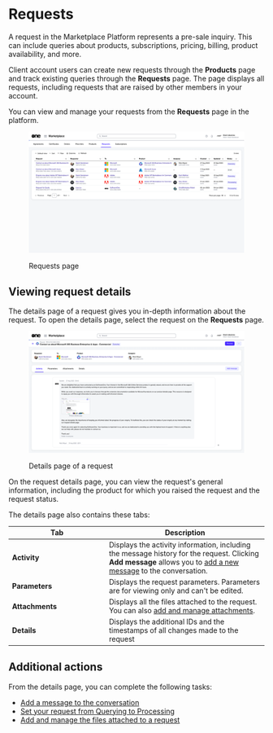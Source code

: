 # Requests

A request in the Marketplace Platform represents a pre-sale inquiry. This can include queries about products, subscriptions, pricing, billing, product availability, and more.

Client account users can create new requests through the **Products** page and track existing queries through the **Requests** page. The page displays all requests, including requests that are raised by other members in your account.&#x20;

You can view and manage your requests from the **Requests** page in the platform.

<figure><img src="../../../.gitbook/assets/requests_page.png" alt=""><figcaption><p> Requests page</p></figcaption></figure>

## Viewing request details

The details page of a request gives you in-depth information about the request.  To open the details page, select the request on the **Requests** page.

<figure><img src="../../../.gitbook/assets/requests_activity_tab.png" alt=""><figcaption><p>Details page of a request</p></figcaption></figure>

On the request details page, you can view the request's general information, including the product for which you raised the request and the request status.&#x20;

The details page also contains these tabs:

<table><thead><tr><th width="177">Tab</th><th>Description</th></tr></thead><tbody><tr><td><strong>Activity</strong></td><td>Displays the activity information, including the message history for the request. Clicking  <strong>Add message</strong> allows you to <a href="add-a-message.md">add a new message</a> to the conversation. </td></tr><tr><td><strong>Parameters</strong></td><td>Displays the request parameters. Parameters are for viewing only and can't be edited.</td></tr><tr><td><strong>Attachments</strong></td><td>Displays all the files attached to the request. You can also <a href="add-and-manage-attachments.md">add and manage attachments</a>. </td></tr><tr><td><strong>Details</strong></td><td>Displays the additional IDs and the timestamps of all changes made to the request</td></tr></tbody></table>

## Additional actions <a href="#related-topics" id="related-topics"></a>

From the details page, you can complete the following tasks:&#x20;

* [Add a message to the conversation](add-a-message.md)
* [Set your request from Querying to Processing](set-request-to-processing.md)
* [Add and manage the files attached to a request](add-and-manage-attachments.md)
